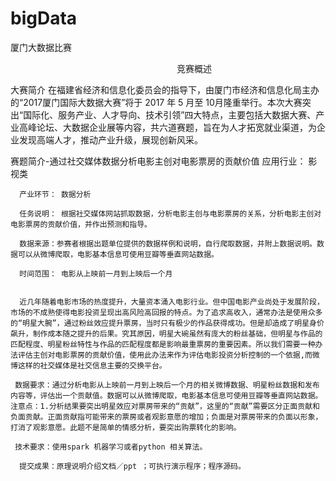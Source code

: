 # bigData
厦门大数据比赛


　　　　　　　　　　　　　　　　　　　竞赛概述

大赛简介
      在福建省经济和信息化委员会的指导下，由厦门市经济和信息化局主办的“2017厦门国际大数据大赛”将于 2017 年 5 月至 10月隆重举行。本次大赛突出“国际化、服务产业、人才导向、技术引领”四大特点，主要包括大数据大赛、产业高峰论坛、大数据企业展等内容，共六道赛题，旨在为人才拓宽就业渠道，为企业发现高端人才，推动产业升级，展现创新风采。


赛题简介-通过社交媒体数据分析电影主创对电影票房的贡献价值
      应用行业： 影视类

      产业环节： 数据分析

      任务说明： 根据社交媒体网站抓取数据，分析电影主创与电影票房的关系，分析电影主创对电影票房的贡献价值，并作出预测和指导。

      数据来源：参赛者根据出题单位提供的数据样例和说明，自行爬取数据，并附上数据说明。数据可以从微博爬取，电影基本信息可使用豆瓣等垂直网站数据。

      时间范围： 电影从上映前一月到上映后一个月


      近几年随着电影市场的热度提升，大量资本涌入电影行业。但中国电影产业尚处于发展阶段，市场的不成熟使得电影投资呈现出高风险高回报的特点。为了追求高收入，通常办法是使用众多的“明星大腕”，通过粉丝效应提升票房，当时只有极少的作品获得成功。但是却造成了明星身价飙升，制作成本随之提升的后果。究其原因，明星大碗虽然有庞大的粉丝基础，但明星与作品的匹配程度、明星粉丝特性与作品的匹配程度都是影响最重票房的重要因素。所以我们需要一种办法评估主创对电影票房的贡献价值，使用此办法来作为评估电影投资分析控制的一个依据,而微博这样的社交媒体是社交信息主要的交换平台。

     数据要求：通过分析电影从上映前一月到上映后一个月的相关微博数据、明星粉丝数据和发布内容等，评估出一个贡献值。数据可以从微博爬取，电影基本信息可使用豆瓣等垂直网站数据。注意点：1.分析结果要突出明星效应对票房带来的“贡献”，这里的“贡献”需要区分正面贡献和负面贡献。正面贡献指可能带来的票房或者观影意愿的增加；负面是对票房带来的负面以形象，打消了观影意愿。此题不是简单的情感分析，要突出购票转化的影响。

     技术要求：使用spark 机器学习或者python 相关算法。

      提交成果：原理说明介绍文档／ppt ；可执行演示程序；程序源码。

